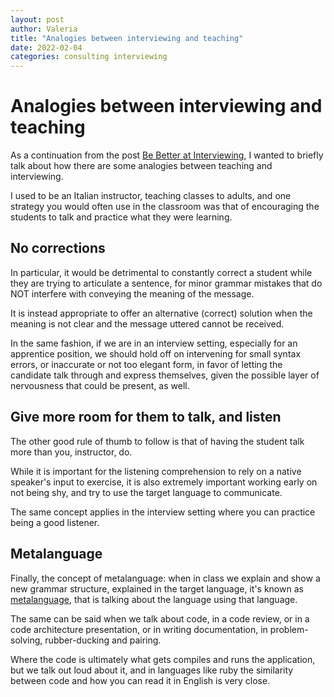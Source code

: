 ```yaml
---
layout: post
author: Valeria
title: "Analogies between interviewing and teaching"
date: 2022-02-04
categories: consulting interviewing
---
```

# Analogies between interviewing and teaching

As a continuation from the post [Be Better at Interviewing](./2022-01-28-be-better-at-interviewing.md),
I wanted to briefly talk about how there are some analogies between teaching and
interviewing.

I used to be an Italian instructor, teaching classes to adults, and one strategy
you would often use in the classroom was that of encouraging the students to
talk and practice what they were learning.

## No corrections
In particular, it would be detrimental to constantly correct a student while
they are trying to articulate a sentence, for minor grammar mistakes that do NOT
interfere with conveying the meaning of the message.

It is instead appropriate to offer an alternative (correct) solution when the
meaning is not clear and the message uttered cannot be received.

In the same fashion, if we are in an interview setting, especially for an
apprentice position, we should hold off on intervening for small syntax errors,
or inaccurate or not too elegant form, in favor of letting the candidate talk
through and express themselves, given the possible layer of nervousness that
could be present, as well.

## Give more room for them to talk, and listen
The other good rule of thumb to follow is that of having the student talk more
than you, instructor, do.

While it is important for the listening comprehension
to rely on a native speaker's input to exercise, it is also extremely important
working early on not being shy, and try to use the target language to
communicate.

The same concept applies in the interview setting where you can practice being a
good listener.

## Metalanguage
Finally, the concept of metalanguage: when in class we explain and show a new grammar
structure, explained in the target language, it's known as
[metalanguage](https://en.wikipedia.org/wiki/Metalanguage), that
is talking about the language using that language.

The same can be said when we talk about code, in a code review, or in a code
architecture presentation, or in writing documentation, in problem-solving,
rubber-ducking and pairing.

Where the code is ultimately what gets compiles and
runs the application, but we talk out loud about it, and in languages like ruby
the similarity between code and how you can read it in English is very close.

